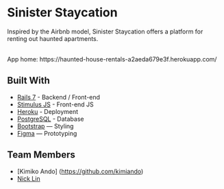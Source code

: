 # Sinister Staycation

Inspired by the Airbnb model, Sinister Staycation offers a platform for renting out haunted apartments.

<br>
App home: https://haunted-house-rentals-a2aeda679e3f.herokuapp.com/
   
## Built With
- [Rails 7](https://guides.rubyonrails.org/) - Backend / Front-end
- [Stimulus JS](https://stimulus.hotwired.dev/) - Front-end JS
- [Heroku](https://heroku.com/) - Deployment
- [PostgreSQL](https://www.postgresql.org/) - Database
- [Bootstrap](https://getbootstrap.com/) — Styling
- [Figma](https://www.figma.com) — Prototyping


## Team Members
- [Kimiko Ando] (https://github.com/kimiando)
- [Nick Lin](https://github.com/Tsungtky)

